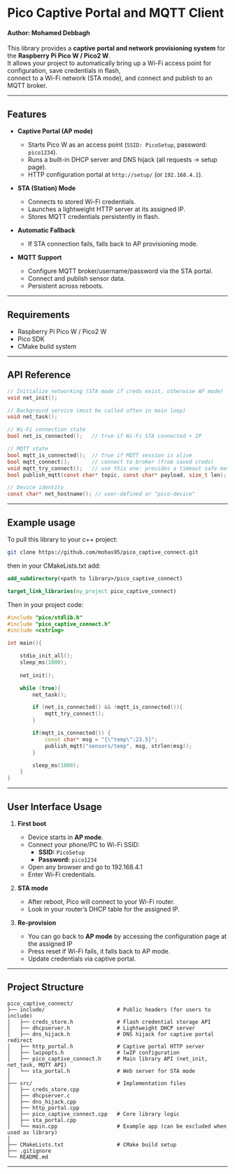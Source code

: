 # Pico Captive Portal and MQTT Client
#### Author: Mohamed Debbagh

This library provides a **captive portal and network provisioning system** for the **Raspberry Pi Pico W / Pico2 W**.  
It allows your project to automatically bring up a Wi-Fi access point for configuration, save credentials in flash,  
connect to a Wi-Fi network (STA mode), and  connect and publish to an MQTT broker.

---

## Features

- **Captive Portal (AP mode)**
  - Starts Pico W as an access point (`SSID: PicoSetup`, password: `pico1234`).
  - Runs a built-in DHCP server and DNS hijack (all requests → setup page).
  - HTTP configuration portal at `http://setup/` (or `192.168.4.1`).

- **STA (Station) Mode**
  - Connects to stored Wi-Fi credentials.
  - Launches a lightweight HTTP server at its assigned IP.
  - Stores MQTT credentials persistently in flash.

- **Automatic Fallback**
  - If STA connection fails, falls back to AP provisioning mode.

- **MQTT Support**
  - Configure MQTT broker/username/password via the STA portal.
  - Connect and publish sensor data.
  - Persistent across reboots.

---
## Requirements 
- Raspberry Pi Pico W / Pico2 W
- Pico SDK
- CMake build system

---

## API Reference

```c
// Initialize networking (STA mode if creds exist, otherwise AP mode)
void net_init();

// Background service (must be called often in main loop)
void net_task();

// Wi-Fi connection state
bool net_is_connected();   // true if Wi-Fi STA connected + IP

// MQTT state
bool mqtt_is_connected();  // true if MQTT session is alive
bool mqtt_connect();       // connect to broker (from saved creds)
void mqtt_try_connect();   // use this one: provides a timeout safe method for connecting to the broker.
bool publish_mqtt(const char* topic, const char* payload, size_t len); // publish to mqtt broker.

// Device identity
const char* net_hostname(); // user-defined or "pico-device"
```
---
## Example usage

To pull this library to your c++ project:

```bash
git clone https://github.com/mohas95/pico_captive_connect.git
```
then in your CMakeLists.txt add: 
```cmake
add_subdirectory(<path to library>/pico_captive_connect)

target_link_libraries(my_project pico_captive_connect)
```

Then in your project code:

``` cpp
#include "pico/stdlib.h"
#include "pico_captive_connect.h"
#include <cstring>

int main(){

    stdio_init_all();
    sleep_ms(1000);
    
    net_init();

    while (true){
        net_task();

        if (net_is_connected() && !mqtt_is_connected()){
            mqtt_try_connect();
        }

        if(mqtt_is_connected()) {
            const char* msg = "{\"temp\":23.5}";
            publish_mqtt("sensors/temp", msg, strlen(msg));
        }

        sleep_ms(1000);
    }
}

```
---

## User Interface Usage


1. **First boot**  
   - Device starts in **AP mode**.  
   - Connect your phone/PC to Wi-Fi SSID:  
     - **SSID:** `PicoSetup`  
     - **Password:** `pico1234`  
   - Open any browser and go to 192.168.4.1  
   - Enter Wi-Fi credentials.

2. **STA mode**  
   - After reboot, Pico will connect to your Wi-Fi router.  
   - Look in your router’s DHCP table for the assigned IP.

3. **Re-provision**  
   - You can go back to **AP mode** by accessing the configuration page at the assigned IP
   - Press reset if Wi-Fi fails, it falls back to AP mode.  
   - Update credentials via captive portal.

---

## Project Structure

```
pico_captive_connect/
├── include/                       # Public headers (for users to include)
│   ├── creds_store.h              # Flash credential storage API
│   ├── dhcpserver.h               # Lightweight DHCP server
│   ├── dns_hijack.h               # DNS hijack for captive portal redirect
│   ├── http_portal.h              # Captive portal HTTP server
│   ├── lwipopts.h                 # lwIP configuration
│   ├── pico_captive_connect.h     # Main library API (net_init, net_task, MQTT API)
│   └── sta_portal.h               # Web server for STA mode
│
├── src/                           # Implementation files
│   ├── creds_store.cpp
│   ├── dhcpserver.c
│   ├── dns_hijack.cpp
│   ├── http_portal.cpp
│   ├── pico_captive_connect.cpp   # Core library logic
│   ├── sta_portal.cpp
│   └── main.cpp                   # Example app (can be excluded when used as library)
│
├── CMakeLists.txt                 # CMake build setup
├── .gitignore
└── README.md
```
---